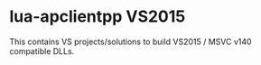 # lua-apclientpp VS2015

This contains VS projects/solutions to build VS2015 / MSVC v140 compatible DLLs.
